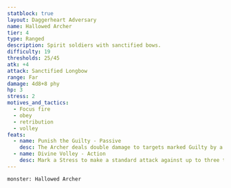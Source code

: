 ```yaml
---
statblock: true
layout: Daggerheart Adversary
name: Hallowed Archer
tier: 4
type: Ranged
description: Spirit soldiers with sanctified bows.
difficulty: 19
thresholds: 25/45
atk: +4
attack: Sanctified Longbow
range: Far
damage: 4d8+8 phy
hp: 3
stress: 2
motives_and_tactics:
  - Focus fire
  - obey
  - retribution
  - volley
feats:
  - name: Punish the Guilty - Passive
    desc: The Archer deals double damage to targets marked Guilty by a High Seraph.
  - name: Divine Volley - Action
    desc: Mark a Stress to make a standard attack against up to three targets.
---
```


```statblock
monster: Hallowed Archer
```